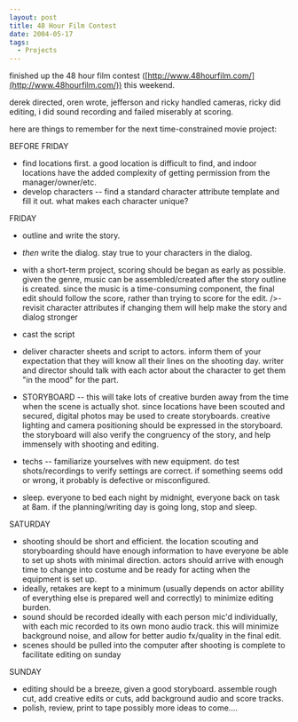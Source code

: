 ```yaml
---
layout: post
title: 48 Hour Film Contest
date: 2004-05-17
tags:
  - Projects
---
```


finished up the 48 hour film contest ([http://www.48hourfilm.com/](http://www.48hourfilm.com/)) this weekend.

derek directed, oren wrote, jefferson and ricky handled cameras, ricky did editing, i did sound recording and failed miserably at scoring.

here are things to remember for the next time-constrained movie project:

BEFORE FRIDAY

- find locations first. a good location is difficult to find, and indoor locations have the added complexity of getting permission from the manager/owner/etc.
- develop characters -- find a standard character attribute template and fill it out. what makes each character unique?

FRIDAY

- outline and write the story.
- _then_ write the dialog. stay true to your characters in the dialog.
- with a short-term project, scoring should be began as early as possible. given the genre, music can be assembled/created after the story outline is created. since the music is a time-consuming component, the final edit should follow the score, rather than trying to score for the edit.
  />- revisit character attributes if changing them will help make the story and dialog stronger
- cast the script
- deliver character sheets and script to actors. inform them of your expectation that they will know all their lines on the shooting day. writer and director should talk with each actor about the character to get them "in the mood" for the part.

- STORYBOARD -- this will take lots of creative burden away from the time when the scene is actually shot. since locations have been scouted and secured, digital photos may be used to create storyboards. creative lighting and camera positioning should be expressed in the storyboard. the storyboard will also verify the congruency of the story, and help immensely with shooting and editing.
- techs -- familiarize yourselves with new equipment. do test shots/recordings to verify settings are correct. if something seems odd or wrong, it probably is defective or misconfigured.
- sleep. everyone to bed each night by midnight, everyone back on task at 8am. if the planning/writing day is going long, stop and sleep.

SATURDAY

- shooting should be short and efficient. the location scouting and storyboarding should have enough information to have everyone be able to set up shots with minimal direction. actors should arrive with enough time to change into costume and be ready for acting when the equipment is set up.
- ideally, retakes are kept to a minimum (usually depends on actor abillity of everything else is prepared well and correctly) to minimize editing burden.
- sound should be recorded ideally with each person mic'd individually, with each mic recorded to its own mono audio track. this will minimize background noise, and allow for better audio fx/quality in the final edit.
- scenes should be pulled into the computer after shooting is complete to facilitate editing on sunday

SUNDAY

- editing should be a breeze, given a good storyboard. assemble rough cut, add creative edits or cuts, add background audio and score tracks.
- polish, review, print to tape
  possibly more ideas to come....
